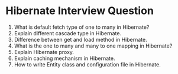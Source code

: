 # Hibernate Interview Question

1) What is default fetch type of one to many in Hibernate?
2) Explain different cascade type in Hibernate.
3) Difference between get and load method in Hibernate.
4) What is the one to many and many to one mapping in Hibernate?
5) Explain Hibernate proxy.
6) Explain caching mechanism in Hibernate.
7) How to write Entity class and configuration file in Hibernate.
